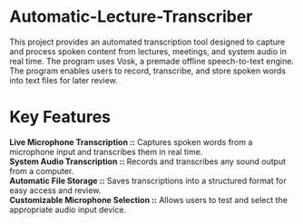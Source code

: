# Automatic-Lecture-Transcriber
This project provides an automated transcription tool designed to capture and process spoken content from lectures, meetings, and system audio in real time. The program uses Vosk, a premade offline speech-to-text engine. The program enables users to record, transcribe, and store spoken words into text files for later review.

# Key Features
**Live Microphone Transcription ::** Captures spoken words from a microphone input and transcribes them in real time.  
**System Audio Transcription ::** Records and transcribes any sound output from a computer.  
**Automatic File Storage  ::** Saves transcriptions into a structured format for easy access and review.  
**Customizable Microphone Selection ::** Allows users to test and select the appropriate audio input device.  

# 
